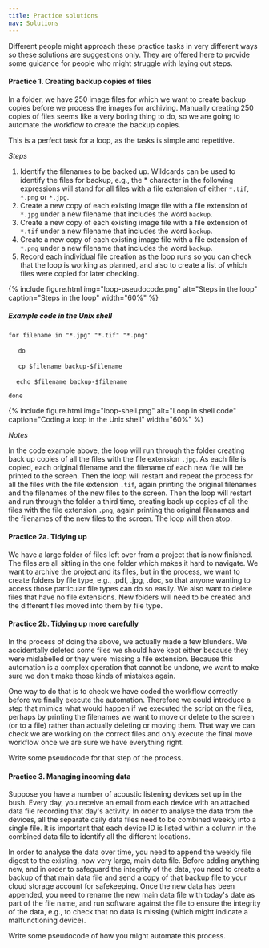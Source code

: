 ```yaml
---
title: Practice solutions
nav: Solutions
---
```


Different people might approach these practice tasks in very different ways so these solutions are suggestions only. They are offered here to provide some guidance for people who might struggle with laying out steps.

#### Practice 1. Creating backup copies of files

In a folder, we have 250 image files for which we want to create backup copies before we process the images for archiving. Manually creating 250 copies of files seems like a very boring thing to do, so we are going to automate the workflow to create the backup copies.

This is a perfect task for a loop, as the tasks is simple and repetitive.

*Steps*

1. Identify the filenames to be backed up. Wildcards can be used to identify the files for backup, e.g., the * character in the following expressions will stand for all files with a file extension of either `*.tif`, `*.png` or `*.jpg`.
2. Create a new copy of each existing image file with a file extension of `*.jpg` under a new filename that includes the word `backup`.
3. Create a new copy of each existing image file with a file extension of `*.tif` under a new filename that includes the word `backup`.
4. Create a new copy of each existing image file with a file extension of `*.png` under a new filename that includes the word `backup`.
5. Record each individual file creation as the loop runs so you can check that the loop is working as planned, and also to create a list of which files were copied for later checking. 

{% include figure.html img="loop-pseudocode.png" alt="Steps in the loop" caption="Steps in the loop" width="60%" %}

##### Example code in the Unix shell

`for filename in "*.jpg" "*.tif" "*.png"`

&nbsp;&nbsp;&nbsp;&nbsp; `do`    

&nbsp;&nbsp;&nbsp;&nbsp; `cp $filename backup-$filename`     
   
&nbsp;&nbsp;&nbsp;&nbsp;`echo $filename backup-$filename`  
   
`done`

{% include figure.html img="loop-shell.png" alt="Loop in shell code" caption="Coding a loop in the Unix shell" width="60%" %}

*Notes*

In the code example above, the loop will run through the folder creating back up copies of all the files with the file extension `.jpg`. As each file is copied, each original filename and the filename of each new file will be printed to the screen. Then the loop will restart and repeat the process for all the files with the file extension `.tif`, again printing the original filenames and the filenames of the new files to the screen. Then the loop will restart and run through the folder a third time, creating back up copies of all the files with the file extension `.png`, again printing the original filenames and the filenames of the new files to the screen. The loop will then stop.

#### Practice 2a. Tidying up

We have a large folder of files left over from a project that is now finished. The files are all sitting in the one folder which makes it hard to navigate. We want to archive the project and its files, but in the process, we want to create folders by file type, e.g., .pdf, .jpg, .doc, so that anyone wanting to access those particular file types can do so easily. We also want to delete files that have no file extensions. New folders will need to be created and the different files moved into them by file type.


#### Practice 2b. Tidying up more carefully


In the process of doing the above, we actually made a few blunders. We accidentally deleted some files we should have kept either because they were mislabelled or they were missing a file extension. Because this automation is a complex operation that cannot be undone, we want to make sure we don't make those kinds of mistakes again.

One way to do that is to check we have coded the workflow correctly before we finally execute the automation. Therefore we could introduce a step that mimics what would happen if we executed the script on the files, perhaps by printing the filenames we want to move or delete to the screen (or to a file) rather than actually deleting or moving them. That way we can check we are working on the correct files and only execute the final move workflow once we are sure we have everything right.

Write some pseudocode for that step of the process.

#### Practice 3. Managing incoming data
Suppose you have a number of acoustic listening devices set up in the bush. Every day, you receive an email from each device with an attached data file recording that day's activity. In order to analyse the data from the devices, all the separate daily data files need to be combined weekly into a single file. It is important that each device ID is listed within a column in the combined data file to identify all the different locations.

In order to analyse the data over time, you need to append the weekly file digest to the existing, now very large, main data file. Before adding anything new, and in order to safeguard the integrity of the data, you need to create a backup of that main data file and send a copy of that backup file to your cloud storage account for safekeeping. Once the new data has been appended, you need to rename the new main data file with today's date as part of the file name, and run software against the file to ensure the integrity of the data, e.g., to check that no data is missing (which might indicate a malfunctioning device).

Write some pseudocode of how you might automate this process.
